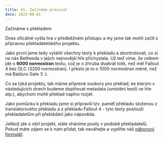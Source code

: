 ```yaml
---
title: 01. Začínáme pracovat
date: 2023-09-01
---
```


<PBlogHeader>
Začínáme s překladem
</PBlogHeader>

<PBlogFigure src="/01-banner.jpg" />

Dnes oficálně vyšla hra v předběžném přístupu a my jsme tak mohli začít s přípravou překladatelského projektu.

Jako první jsme tedy vytáhli všechny texty k překladu a zkontrolovali, co si na nás Bethesda v jejich nejnovější hře přichystala. Už teď víme, že celkem jde o **6000 normostran** textu, což je o zhruba dvakrát tolik, než měl Fallout 4 bez DLC (3200 normostran). I přesto je to o 1000 normostran méně, než má Baldurs Gate 3 :).

Co se týká projektu, tak máme připrené soubory pro překlad, ke kterým v následujících dnech budeme doplňovat metadata (umístění textů ve hře atp.), abychom mohli překlad naplno rozjet.

Jako pomůcku k překladu jsme si připravili tzv. paměť překladu složenou z translatorového překladu a z překladu Fallout 4 - tyto texty poslouží překladatelům při překládání jako nápověda.

Jelikož jde o obří projekt, stále sháníme posily v podobě překladatelů. Pokud máte zájem se k nám přidat, tak neváhejte a vyplňte náš [náborový formulář](https://forms.gle/u8Br18iB89UpXM9N8).
